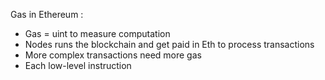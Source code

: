 
Gas in Ethereum : 

- Gas = uint to measure computation 
- Nodes runs the blockchain and get paid in Eth to process transactions 
- More complex transactions need more gas 
- Each low-level instruction 

